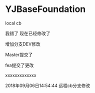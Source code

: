 # YJBaseFoundation

local cb

我错了 现在已经修改了

增加分支DEV修改

Master提交了

fea提交了更改

xxxxxxxxxxxxx

2018年09月06日14:54:44 远程cb分支修改
